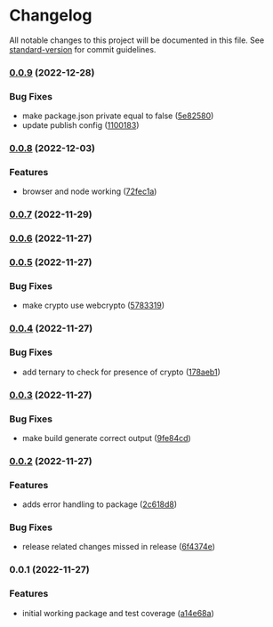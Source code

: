 # Changelog

All notable changes to this project will be documented in this file. See [standard-version](https://github.com/conventional-changelog/standard-version) for commit guidelines.

### [0.0.9](https://github.com/tbusillo/teensy-uuid/compare/v0.0.8...v0.0.9) (2022-12-28)


### Bug Fixes

* make package.json private equal to false ([5e82580](https://github.com/tbusillo/teensy-uuid/commit/5e8258081e7a4abb711bba46ac7f6577cb164b45))
* update publish config ([1100183](https://github.com/tbusillo/teensy-uuid/commit/1100183f5914636fdd4f95db2fc705620bfe2212))

### [0.0.8](https://github.com/tbusillo/teensy-uuid/compare/v0.0.7...v0.0.8) (2022-12-03)

### Features

- browser and node working ([72fec1a](https://github.com/tbusillo/teensy-uuid/commit/72fec1aa537e4120bc5c38d1d851927ee0f6dffb))

### [0.0.7](https://github.com/tbusillo/teensy-uuid/compare/v0.0.6...v0.0.7) (2022-11-29)

### [0.0.6](https://github.com/tbusillo/teensy-uuid/compare/v0.0.5...v0.0.6) (2022-11-27)

### [0.0.5](https://github.com/tbusillo/teensy-uuid/compare/v0.0.4...v0.0.5) (2022-11-27)

### Bug Fixes

- make crypto use webcrypto ([5783319](https://github.com/tbusillo/teensy-uuid/commit/5783319779085818044486fd9e7c621f090a9e07))

### [0.0.4](https://github.com/tbusillo/teensy-uuid/compare/v0.0.3...v0.0.4) (2022-11-27)

### Bug Fixes

- add ternary to check for presence of crypto ([178aeb1](https://github.com/tbusillo/teensy-uuid/commit/178aeb10f632a80017e7a85143f5ffb22cb33e77))

### [0.0.3](https://github.com/tbusillo/teensy-uuid/compare/v0.0.2...v0.0.3) (2022-11-27)

### Bug Fixes

- make build generate correct output ([9fe84cd](https://github.com/tbusillo/teensy-uuid/commit/9fe84cdbfd1a3103cf6418fc8295a0bc686ebafc))

### [0.0.2](https://github.com/tbusillo/teensy-uuid/compare/v0.0.1...v0.0.2) (2022-11-27)

### Features

- adds error handling to package ([2c618d8](https://github.com/tbusillo/teensy-uuid/commit/2c618d8fdd33a541869351209190db9ff4884ba4))

### Bug Fixes

- release related changes missed in release ([6f4374e](https://github.com/tbusillo/teensy-uuid/commit/6f4374e7fd40d4ead30f67ff4d0a170dc5617c23))

### 0.0.1 (2022-11-27)

### Features

- initial working package and test coverage ([a14e68a](https://github.com/tbusillo/teensy-uuid/commit/a14e68aa95b006b6e5e100798c971275c6eddf87))
